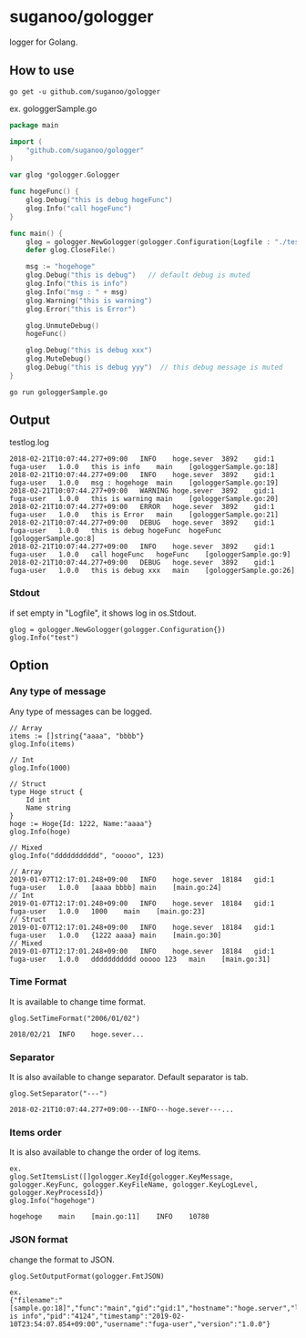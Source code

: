 # suganoo/gologger
logger for Golang.

## How to use
```
go get -u github.com/suganoo/gologger
```
ex. gologgerSample.go
```Go:gologgerSample.go
package main

import (
	"github.com/suganoo/gologger"
)

var glog *gologger.Gologger

func hogeFunc() {
	glog.Debug("this is debug hogeFunc")
	glog.Info("call hogeFunc")
}

func main() {
	glog = gologger.NewGologger(gologger.Configuration{Logfile : "./testlog.log"})
	defer glog.CloseFile()

	msg := "hogehoge"
	glog.Debug("this is debug")   // default debug is muted
	glog.Info("this is info")
	glog.Info("msg : " + msg)
	glog.Warning("this is warning")
	glog.Error("this is Error")

	glog.UnmuteDebug()
	hogeFunc()

	glog.Debug("this is debug xxx")
	glog.MuteDebug()
	glog.Debug("this is debug yyy")  // this debug message is muted
}
```
```
go run gologgerSample.go
```
## Output
testlog.log
```testlog.log
2018-02-21T10:07:44.277+09:00	INFO	hoge.sever	3892	gid:1	fuga-user	1.0.0	this is info	main	[gologgerSample.go:18]
2018-02-21T10:07:44.277+09:00	INFO	hoge.sever	3892	gid:1	fuga-user	1.0.0	msg : hogehoge	main	[gologgerSample.go:19]
2018-02-21T10:07:44.277+09:00	WARNING	hoge.sever	3892	gid:1	fuga-user	1.0.0	this is warning	main	[gologgerSample.go:20]
2018-02-21T10:07:44.277+09:00	ERROR	hoge.sever	3892	gid:1	fuga-user	1.0.0	this is Error	main	[gologgerSample.go:21]
2018-02-21T10:07:44.277+09:00	DEBUG	hoge.sever	3892	gid:1	fuga-user	1.0.0	this is debug hogeFunc	hogeFunc	[gologgerSample.go:8]
2018-02-21T10:07:44.277+09:00	INFO	hoge.sever	3892	gid:1	fuga-user	1.0.0	call hogeFunc	hogeFunc	[gologgerSample.go:9]
2018-02-21T10:07:44.277+09:00	DEBUG	hoge.sever	3892	gid:1	fuga-user	1.0.0	this is debug xxx	main	[gologgerSample.go:26]
```
### Stdout
if set empty in "Logfile", it shows log in os.Stdout.
```
glog = gologger.NewGologger(gologger.Configuration{})
glog.Info("test")
```
## Option
### Any type of message
Any type of messages can be logged.
```
// Array
items := []string{"aaaa", "bbbb"}
glog.Info(items)

// Int
glog.Info(1000)

// Struct
type Hoge struct {
	Id int
	Name string
}
hoge := Hoge{Id: 1222, Name:"aaaa"}
glog.Info(hoge)

// Mixed
glog.Info("ddddddddddd", "ooooo", 123)
```
```
// Array
2019-01-07T12:17:01.248+09:00	INFO	hoge.sever	18184	gid:1	fuga-user	1.0.0	[aaaa bbbb]	main	[main.go:24]
// Int
2019-01-07T12:17:01.248+09:00	INFO	hoge.sever	18184	gid:1	fuga-user	1.0.0	1000	main	[main.go:23]
// Struct
2019-01-07T12:17:01.248+09:00	INFO	hoge.sever	18184	gid:1	fuga-user	1.0.0	{1222 aaaa}	main	[main.go:30]
// Mixed
2019-01-07T12:17:01.248+09:00	INFO	hoge.sever	18184	gid:1	fuga-user	1.0.0	ddddddddddd ooooo 123	main	[main.go:31]
```
### Time Format
It is available to change time format.
```
glog.SetTimeFormat("2006/01/02")
```
```
2018/02/21	INFO	hoge.sever...
```
### Separator
It is also available to change separator. Default separator is tab.
```
glog.SetSeparator("---")
```
```
2018-02-21T10:07:44.277+09:00---INFO---hoge.sever---...
```
### Items order
It is also available to change the order of log items.
```
ex.
glog.SetItemsList([]gologger.KeyId{gologger.KeyMessage, gologger.KeyFunc, gologger.KeyFileName, gologger.KeyLogLevel, gologger.KeyProcessId})
glog.Info("hogehoge")
```
```
hogehoge	main	[main.go:11]	INFO	10780
```
### JSON format
change the format to JSON.
```
glog.SetOutputFormat(gologger.FmtJSON)
```
```
ex.
{"filename":"[sample.go:18]","func":"main","gid":"gid:1","hostname":"hoge.server","loglevel":"INFO","msg":"this is info","pid":"4124","timestamp":"2019-02-10T23:54:07.854+09:00","username":"fuga-user","version":"1.0.0"}
```
